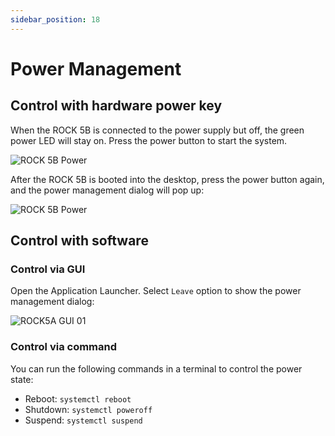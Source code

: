 ```yaml
---
sidebar_position: 18
---
```


# Power Management

## Control with hardware power key

When the ROCK 5B is connected to the power supply but off, the green power LED will stay on. Press the power button to start the system.

![ROCK 5B Power](/img/rock5b/rock5b-power.webp)

After the ROCK 5B is booted into the desktop, press the power button again, and the power management dialog will pop up:

![ROCK 5B Power](/img/rock5a/rock5a-power-status.webp)

## Control with software

### Control via GUI

Open the Application Launcher. Select `Leave` option to show the power management dialog:

![ROCK5A GUI 01](/img/rock5a/rock5a-GUI-leave.webp)

### Control via command

You can run the following commands in a terminal to control the power state:

- Reboot: `systemctl reboot`
- Shutdown: `systemctl poweroff`
- Suspend: `systemctl suspend`
